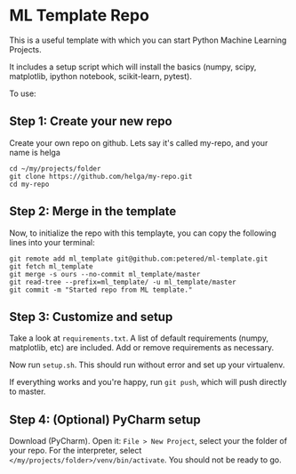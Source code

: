 # ML Template Repo

This is a useful template with which you can start Python Machine Learning Projects.

It includes a setup script which will install the basics (numpy, scipy, matplotlib, ipython notebook, scikit-learn, pytest).

To use:

## Step 1: Create your new repo

Create your own repo on github.  Lets say it's called my-repo, and your name is helga

```
cd ~/my/projects/folder
git clone https://github.com/helga/my-repo.git
cd my-repo
```

## Step 2: Merge in the template

Now, to initialize the repo with this templayte, you can copy the following lines into your terminal:

```
git remote add ml_template git@github.com:petered/ml-template.git
git fetch ml_template
git merge -s ours --no-commit ml_template/master
git read-tree --prefix=ml_template/ -u ml_template/master
git commit -m "Started repo from ML template."
```

## Step 3: Customize and setup

Take a look at `requirements.txt`.  A list of default requirements (numpy, matplotlib, etc) are included.  Add or remove requirements as necessary.  

Now run `setup.sh`.  This should run without error and set up your virtualenv.

If everything works and you're happy, run `git push`, which will push directly to master.

## Step 4: (Optional) PyCharm setup

Download (PyCharm).  Open it:
`File > New Project`, select your the folder of your repo.  For the interpreter, select `</my/projects/folder>/venv/bin/activate`.  You should not be ready to go.
